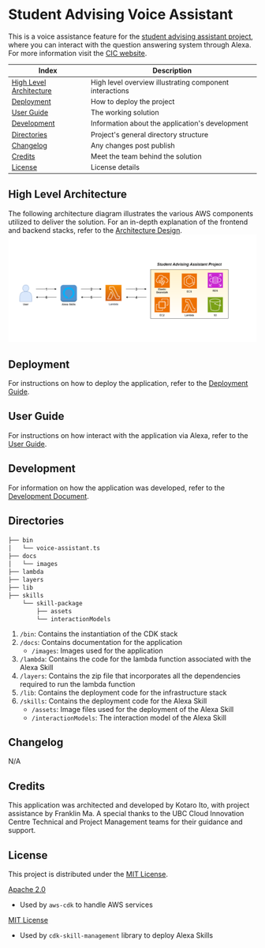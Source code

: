 # Student Advising Voice Assistant

This is a voice assistance feature for the [student advising assistant project](https://github.com/UBC-CIC/student-advising-assistant), where you can interact with the question answering system through Alexa. For more information visit the [CIC website](https://cic.ubc.ca/project/student-advising-assistant/).

| Index | Description |
| ----- | ----------- |
| [High Level Architecture](#high-level-architecture) | High level overview illustrating component interactions |
| [Deployment](#deployment) | How to deploy the project |
| [User Guide](#user-guide) | The working solution |
| [Development](#development) | Information about the application's development |
| [Directories](#directories) | Project's general directory structure |
| [Changelog](#changelog) | Any changes post publish |
| [Credits](#credits) | Meet the team behind the solution |
| [License](#license) | License details |

## High Level Architecture
The following architecture diagram illustrates the various AWS components utilized to deliver the solution. For an in-depth explanation of the frontend and backend stacks, refer to the [Architecture Design](./docs/ArchitectureDesign.md).
![Architecture Diagram](docs/images/Architecture_Diagram.png)

## Deployment
For instructions on how to deploy the application, refer to the [Deployment Guide](./docs/DeploymentGuide.md).

## User Guide
For instructions on how interact with the application via Alexa, refer to the [User Guide](./docs/UserGuide.md).

## Development
For information on how the application was developed, refer to the [Development Document](./docs/DevelopmentDocument.md).

## Directories
```
├── bin
│   └── voice-assistant.ts
├── docs
│   └── images
├── lambda
├── layers
├── lib
├── skills
    └── skill-package
        ├── assets
        └── interactionModels
```
1. `/bin`: Contains the instantiation of the CDK stack
2. `/docs`: Contains documentation for the application
    - `/images`: Images used for the application
3. `/lambda`: Contains the code for the lambda function associated with the Alexa Skill
4. `/layers`: Contains the zip file that incorporates all the dependencies required to run the lambda function
5. `/lib`: Contains the deployment code for the infrastructure stack
6. `/skills`: Contains the deployment code for the Alexa Skill
    - `/assets`: Image files used for the deployment of the Alexa Skill
    - `/interactionModels`: The interaction model of the Alexa Skill

## Changelog
N/A

## Credits
This application was architected and developed by Kotaro Ito, with project assistance by Franklin Ma. A special thanks to the UBC Cloud Innovation Centre Technical and Project Management teams for their guidance and support.

## License
This project is distributed under the [MIT License](./LICENSE).

[Apache 2.0](https://www.apache.org/licenses/LICENSE-2.0)
- Used by `aws-cdk` to handle AWS services

[MIT License](./LICENSE)
- Used by `cdk-skill-management` library to deploy Alexa Skills
